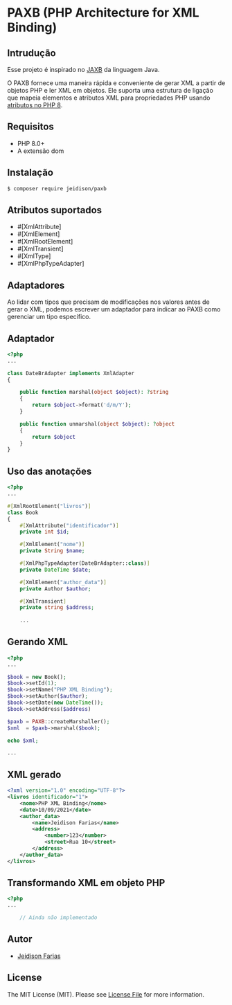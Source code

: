 # PAXB (PHP Architecture for XML Binding)

## Intrudução
Esse projeto é inspirado no [JAXB](https://docs.oracle.com/javase/tutorial/jaxb/intro/index.html) da linguagem Java.

O PAXB fornece uma maneira rápida e conveniente de gerar XML a partir de objetos PHP e ler XML em objetos.
Ele suporta uma estrutura de ligação que mapeia elementos e atributos XML para propriedades PHP usando [atributos no PHP 8](https://www.php.net/manual/pt_BR/language.attributes.php). 

## Requisitos
* PHP 8.0+
* A extensão dom

## Instalação

```bash
$ composer require jeidison/paxb
```

## Atributos suportados

- \#[XmlAttribute]
- \#[XmlElement]
- \#[XmlRootElement]
- \#[XmlTransient]
- \#[XmlType]
- \#[XmlPhpTypeAdapter]

## Adaptadores

Ao lidar com tipos que precisam de modificações nos valores antes de gerar o XML, podemos escrever um adaptador para 
indicar ao PAXB como gerenciar um tipo específico.

## Adaptador
```php
<?php
...

class DateBrAdapter implements XmlAdapter
{

    public function marshal(object $object): ?string
    {
        return $object->format('d/m/Y');
    }

    public function unmarshal(object $object): ?object
    {
        return $object
    }
}
```

## Uso das anotações

```php
<?php
...

#[XmlRootElement("livros")]
class Book
{
    #[XmlAttribute("identificador")]
    private int $id;

    #[XmlElement("nome")]
    private String $name;

    #[XmlPhpTypeAdapter(DateBrAdapter::class)]
    private DateTime $date;

    #[XmlElement("author_data")]
    private Author $author;

    #[XmlTransient]
    private string $address;
    
    ...
```

## Gerando XML

```php
<?php
...

$book = new Book();
$book->setId(1);
$book->setName("PHP XML Binding");
$book->setAuthor($author);
$book->setDate(new DateTime());
$book->setAddress($address)

$paxb = PAXB::createMarshaller();
$xml  = $paxb->marshal($book);

echo $xml;

...
```

## XML gerado

```xml
<?xml version="1.0" encoding="UTF-8"?>
<livros identificador="1">
    <nome>PHP XML Binding</nome>
    <date>10/09/2021</date>
    <author_data>
        <name>Jeidison Farias</name>
        <address>
            <number>123</number>
            <street>Rua 10</street>
        </address>
    </author_data>
</livros>
```

## Transformando XML em objeto PHP

```php
<?php
...

    // Ainda não implementado

```

## Autor
- [Jeidison Farias](https://github.com/jeidison)

## License
The MIT License (MIT). Please see [License File](LICENSE) for more information.